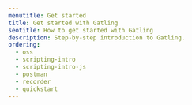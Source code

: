 ```yaml
---
menutitle: Get started
title: Get started with Gatling
seotitle: How to get started with Gatling
description: Step-by-step introduction to Gatling.
ordering:
  - oss 
  - scripting-intro
  - scripting-intro-js
  - postman
  - recorder
  - quickstart
---
```

